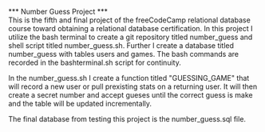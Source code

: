 *** Number Guess Project ***  
This is the fifth and final project of the freeCodeCamp relational database course toward obtaining a relational database certification. 
In this project I utilize the bash terminal to create a git repository titled number_guess and shell script titled number_guess.sh. Further I create a database titled number_guess with tables users and games. The bash commands are recorded in the bashterminal.sh script for continuity. 

In the number_guess.sh I create a function titled "GUESSING_GAME" that will record a new user or pull prexisting stats on a returning user. It will then create a secret number and accept gueses until the correct guess is make and the table will be updated incrementally. 

The final database from testing this project is the number_guess.sql file. 
